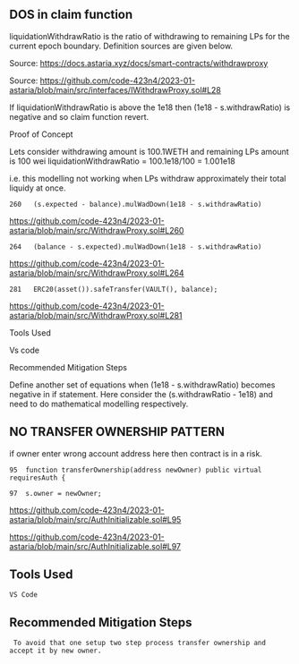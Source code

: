 ## DOS in claim function 

liquidationWithdrawRatio is the ratio of withdrawing to remaining LPs for the current epoch boundary. Definition sources are given below. 

Source:  https://docs.astaria.xyz/docs/smart-contracts/withdrawproxy

Source: https://github.com/code-423n4/2023-01-astaria/blob/main/src/interfaces/IWithdrawProxy.sol#L28

If liquidationWithdrawRatio is above the 1e18 then (1e18 - s.withdrawRatio) is negative and so claim function revert. 

Proof of Concept

Lets consider withdrawing amount is 100.1WETH and remaining LPs amount is 100 wei 
liquidationWithdrawRatio = 100.1e18/100 = 1.001e18 

i.e. this modelling not working when LPs withdraw approximately their total liquidy at once.


    260   (s.expected - balance).mulWadDown(1e18 - s.withdrawRatio)

https://github.com/code-423n4/2023-01-astaria/blob/main/src/WithdrawProxy.sol#L260

    264   (balance - s.expected).mulWadDown(1e18 - s.withdrawRatio)

https://github.com/code-423n4/2023-01-astaria/blob/main/src/WithdrawProxy.sol#L264

    281   ERC20(asset()).safeTransfer(VAULT(), balance);
    
https://github.com/code-423n4/2023-01-astaria/blob/main/src/WithdrawProxy.sol#L281

Tools Used 

Vs code


Recommended Mitigation Steps

Define another set of equations when (1e18 - s.withdrawRatio) becomes negative in if statement. Here consider the (s.withdrawRatio - 1e18) and need to do mathematical
modelling respectively. 


## NO TRANSFER OWNERSHIP PATTERN

if owner enter wrong account address here then contract is in a risk.

    95  function transferOwnership(address newOwner) public virtual requiresAuth {
    
    97  s.owner = newOwner;

https://github.com/code-423n4/2023-01-astaria/blob/main/src/AuthInitializable.sol#L95

https://github.com/code-423n4/2023-01-astaria/blob/main/src/AuthInitializable.sol#L97

## Tools Used
    VS Code 

## Recommended Mitigation Steps

     To avoid that one setup two step process transfer ownership and accept it by new owner.
     










